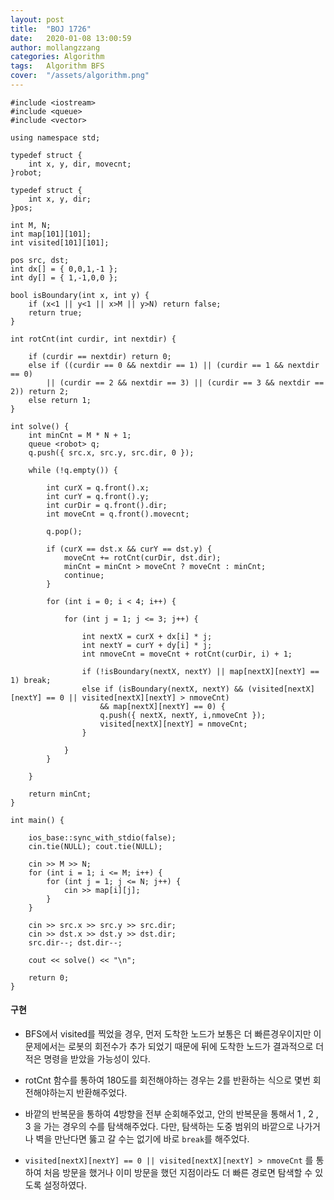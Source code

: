 ```yaml
---
layout: post
title:  "BOJ 1726"
date:   2020-01-08 13:00:59
author: mollangzzang
categories: Algorithm
tags:	Algorithm BFS
cover:  "/assets/algorithm.png"
---
```


```
#include <iostream>
#include <queue>
#include <vector>

using namespace std;

typedef struct {
	int x, y, dir, movecnt;
}robot;

typedef struct {
	int x, y, dir;
}pos;

int M, N;
int map[101][101];
int visited[101][101];

pos src, dst;
int dx[] = { 0,0,1,-1 };
int dy[] = { 1,-1,0,0 };

bool isBoundary(int x, int y) {
	if (x<1 || y<1 || x>M || y>N) return false;
	return true;
}

int rotCnt(int curdir, int nextdir) {

	if (curdir == nextdir) return 0;
	else if ((curdir == 0 && nextdir == 1) || (curdir == 1 && nextdir == 0)
		|| (curdir == 2 && nextdir == 3) || (curdir == 3 && nextdir == 2)) return 2;
	else return 1;
}

int solve() {
	int minCnt = M * N + 1;
	queue <robot> q;
	q.push({ src.x, src.y, src.dir, 0 });

	while (!q.empty()) {

		int curX = q.front().x;
		int curY = q.front().y;
		int curDir = q.front().dir;
		int moveCnt = q.front().movecnt;

		q.pop();

		if (curX == dst.x && curY == dst.y) {
			moveCnt += rotCnt(curDir, dst.dir);
			minCnt = minCnt > moveCnt ? moveCnt : minCnt;
			continue;
		}

		for (int i = 0; i < 4; i++) {

			for (int j = 1; j <= 3; j++) {

				int nextX = curX + dx[i] * j;
				int nextY = curY + dy[i] * j;
				int nmoveCnt = moveCnt + rotCnt(curDir, i) + 1;

				if (!isBoundary(nextX, nextY) || map[nextX][nextY] == 1) break;
				else if (isBoundary(nextX, nextY) && (visited[nextX][nextY] == 0 || visited[nextX][nextY] > nmoveCnt)
					&& map[nextX][nextY] == 0) {
					q.push({ nextX, nextY, i,nmoveCnt });
					visited[nextX][nextY] = nmoveCnt;
				}

			}
		}

	}

	return minCnt;
}

int main() {

	ios_base::sync_with_stdio(false);
	cin.tie(NULL); cout.tie(NULL);

	cin >> M >> N;
	for (int i = 1; i <= M; i++) {
		for (int j = 1; j <= N; j++) {
			cin >> map[i][j];
		}
	}

	cin >> src.x >> src.y >> src.dir;
	cin >> dst.x >> dst.y >> dst.dir;
	src.dir--; dst.dir--;

	cout << solve() << "\n";

	return 0;
}

```

#### 구현

- BFS에서 visited를 찍었을 경우, 먼저 도착한 노드가 보통은 더 빠른경우이지만 이 문제에서는 로봇의 회전수가 추가 되었기 때문에 뒤에 도착한 노드가 결과적으로 더 적은 명령을 받았을 가능성이 있다.

- rotCnt 함수를 통하여 180도를 회전해야하는 경우는 2를 반환하는 식으로 몇번 회전해야하는지 반환해주었다.

- 바깥의 반복문을 통하여 4방향을 전부 순회해주었고, 안의 반복문을 통해서 1 , 2 , 3 을 가는 경우의 수를 탐색해주었다. 다만, 탐색하는 도중 범위의 바깥으로 나가거나 벽을 만난다면 뚫고 갈 수는 없기에 바로 `break`를 해주었다.

- `visited[nextX][nextY] == 0 || visited[nextX][nextY] > nmoveCnt` 를 통하여 처음 방문을 했거나 이미 방문을 했던 지점이라도 더 빠른 경로면 탐색할 수 있도록 설정하였다.

